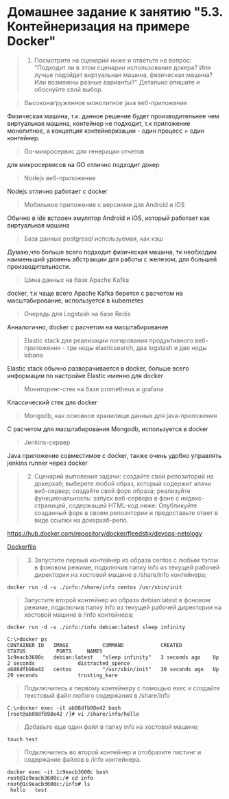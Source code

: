 # Домашнее задание к занятию "5.3. Контейнеризация на примере Docker"

> 1. Посмотрите на сценарий ниже и ответьте на вопрос: "Подходит ли в этом сценарии использование докера? Или лучше подойдет виртуальная машина, физическая машина? Или возможны разные варианты?"
Детально опишите и обоснуйте свой выбор.

> Высоконагруженное монолитное java веб-приложение

Физическая машина, т.к. данное решение будет производительнее чем виртуальная машина, контейнер не подходит, т.к приложение монолитное, а концепция контейнеризации - один процесс = один контейнер.

> Go-микросервис для генерации отчетов

для микросервисов на GO отлично подходит докер

> Nodejs веб-приложение

Nodejs отлично работает с docker

> Мобильное приложение c версиями для Android и iOS

Обычно в ide встроен эмулятор Android и iOS, который работает как виртуальная машина

> База данных postgresql используемая, как кэш

Думаю,что больше всего подходит физическая машина, тк необходим наименьший уровень абстракции для работы с железом, для большей производительности.


> Шина данных на базе Apache Kafka

docker, т.к чаще всего Apache Kafka берется с расчетом на масштабирование, используется в kubernetes

> Очередь для Logstash на базе Redis

Анналогично, docker с расчетом на масштабирование

> Elastic stack для реализации логирования продуктивного веб-приложения - три ноды elasticsearch, два logstash и две ноды kibana

Elastic stack обычно разворачивается в docker, больше всего информации по настройке Elastic именно для docker

> Мониторинг-стек на базе prometheus и grafana

Классический стек для docker

> Mongodb, как основное хранилище данных для java-приложения

С расчетом для масштабирования Mongodb, используется в docker

> Jenkins-сервер

Java приложение совместимое с docker, также очень удобно управлять jenkins runner через docker

> 2. Сценарий выполения задачи:
создайте свой репозиторий на докерхаб;
выберете любой образ, который содержит апачи веб-сервер;
создайте свой форк образа;
реализуйте функциональность: запуск веб-сервера в фоне с индекс-страницей, содержащей HTML-код ниже: 
Опубликуйте созданный форк в своем репозитории и предоставьте ответ в виде ссылки на докерхаб-репо.

https://hub.docker.com/repository/docker/fleedstix/devops-netology

[Dockerfile](/Dockerfile)

> 3. Запустите первый контейнер из образа centos c любым тэгом в фоновом режиме, подключив папку info из текущей рабочей директории на хостовой машине в /share/info контейнера;

```docker
docker run -d -v ./info:/share/info centos /usr/sbin/init
```
> Запустите второй контейнер из образа debian:latest в фоновом режиме, подключив папку info из текущей рабочей директории на хостовой машине в /info контейнера;
```
docker run -d -v ./info:/info debian:latest sleep infinity
```
```
C:\>docker ps
CONTAINER ID   IMAGE           COMMAND            CREATED          STATUS          PORTS     NAMES
1c9eacb3600c   debian:latest   "sleep infinity"   3 seconds ago    Up 2 seconds              distracted_spence
ab08dfb98e42   centos          "/usr/sbin/init"   30 seconds ago   Up 29 seconds             trusting_kare
```
> Подключитесь к первому контейнеру с помощью exec и создайте текстовый файл любого содержания в /share/info

```
C:\>docker exec -it ab08dfb98e42 bash
[root@ab08dfb98e42 /]# vi /share/info/hello
```

> Добавьте еще один файл в папку info на хостовой машине;

```
touch test
```

> Подключитесь во второй контейнер и отобразите листинг и содержание файлов в /info контейнера.

```
docker exec -it 1c9eacb3600c bash
root@1c9eacb3600c:/# cd info
root@1c9eacb3600c:/info# ls
 hello   test

 ```